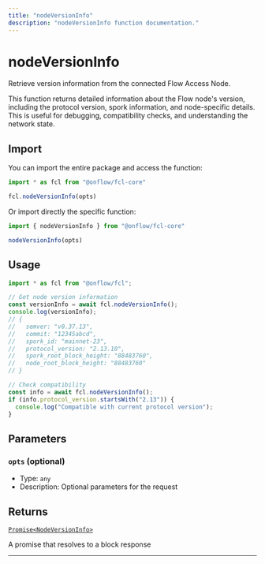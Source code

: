 ```yaml
---
title: "nodeVersionInfo"
description: "nodeVersionInfo function documentation."
---
```


<!-- THIS DOCUMENT IS AUTO-GENERATED FROM [onflow/fcl-core/../sdk/src/node-version-info/node-version-info.ts](https://github.com/onflow/fcl-js/tree/master/packages/fcl-core/../sdk/src/node-version-info/node-version-info.ts). DO NOT EDIT MANUALLY -->

# nodeVersionInfo

Retrieve version information from the connected Flow Access Node.

This function returns detailed information about the Flow node's version, including the protocol version, spork information, and node-specific details. This is useful for debugging, compatibility checks, and understanding the network state.

## Import

You can import the entire package and access the function:

```typescript
import * as fcl from "@onflow/fcl-core"

fcl.nodeVersionInfo(opts)
```

Or import directly the specific function:

```typescript
import { nodeVersionInfo } from "@onflow/fcl-core"

nodeVersionInfo(opts)
```

## Usage

```typescript
import * as fcl from "@onflow/fcl";

// Get node version information
const versionInfo = await fcl.nodeVersionInfo();
console.log(versionInfo);
// {
//   semver: "v0.37.13",
//   commit: "12345abcd",
//   spork_id: "mainnet-23",
//   protocol_version: "2.13.10",
//   spork_root_block_height: "88483760",
//   node_root_block_height: "88483760"
// }

// Check compatibility
const info = await fcl.nodeVersionInfo();
if (info.protocol_version.startsWith("2.13")) {
  console.log("Compatible with current protocol version");
}
```

## Parameters

### `opts` (optional)


- Type: `any`
- Description: Optional parameters for the request


## Returns

[`Promise<NodeVersionInfo>`](../types#nodeversioninfo)


A promise that resolves to a block response

---